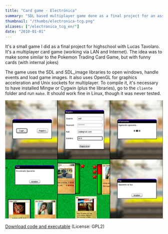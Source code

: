 ```yaml
---
title: "Card game - Electrónica"
summary: "SDL based multiplayer game done as a final project for an assignature."
thumbnail: "/thumbs/electronica-tcg.png"
aliases: ["/electronica_tcg_en/"]
date: "2010-01-01"
---
```

	
It's a small game I did as a final project for highschool with Lucas Tavolaro. It's a multiplayer card game (working via LAN and Internet). The idea was to make some similar to the Pokemon Trading Card Game, but with funny cards (with internal jokes)

The game uses the SDL and SDL_image libraries to open windows, handle events and load game images. It also uses OpenGL for graphics acceleration and Unix sockets for multiplayer. To compile it, it's necessary to have installed Mingw or Cygwin (plus the libraries), go to the `cliente` folder and run `make`. It should work fine in Linux, though it was never tested.

![Trading card game](/images/tcgort.jpg)

[Download code and executable](http://code.google.com/p/electronica-tgc/)
(License: GPL2)

